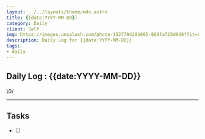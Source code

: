 ```yaml
---
layout: ../../layouts/theme/mdx.astro
title: {{date:YYYY-MM-DD}}
category: Daily
client: Self
img: https://images.unsplash.com/photo-1527784281695-866fa715d9d8?fit=crop&w=1400&h=700&q=75
description: Daily Log for {{date:YYYY-MM-DD}}
tags:
- daily
---
```


## Daily Log : {{date:YYYY-MM-DD}}

\0/


---

## Tasks

- [ ]